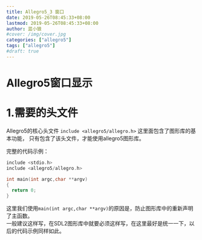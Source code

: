 ```yaml
---
title: Allegro5_3 窗口
date: 2019-05-26T08:45:33+08:00
lastmod: 2019-05-26T08:45:33+08:00
author: 蓝小狼
#cover: /img/cover.jpg
categories: ["allegro5"]
tags: ["allegro5"]
#draft: true
---
```


# Allegro5窗口显示

<!--more-->
# 1.需要的头文件

Allegro5的核心头文件 `include <allegro5/allegro.h>` 这里面包含了图形库的基本功能，
只有包含了该头文件，才能使用allegro5图形库。

完整的代码示例：

```cpp
include <stdio.h>
include <allegro5/allegro.h>

int main(int argc,char **argv)
{
  return 0;
}
```

这里我们使用`main(int argc,char **argv)`的原因是，防止图形库中的重新声明了主函数。    
一般建议这样写，在SDL2图形库中就要必须这样写，在这里最好是统一一下，以后的代码示例同样如此。



